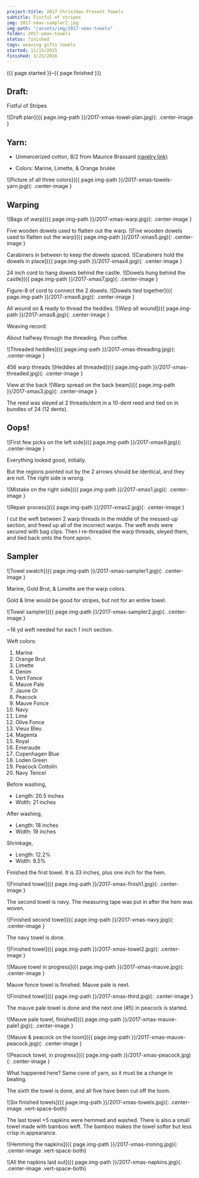 ```yaml
---
project-title: 2017 Christmas Present Towels
subtitle: Fistful of stripes
img: 2017-xmas-sampler2.jpg
img-path: "/assets/img/2017-xmas-towels"
folder: 2017-xmas-towels
status: finished
tags: weaving gifts towels
started: 11/15/2015
finished: 3/23/2016
---
```

<p class="center">({{ page.started }}–{{ page.finished }})</p>

## Draft:
<span class="h4">Fistful of Stripes</span>

![Draft plan]({{ page.img-path }}/2017-xmas-towel-plan.jpg){: .center-image }
	
## Yarn:
- Unmercerized cotton, 8/2 from Maurice Brassard [(ravelry link)](http://www.ravelry.com/yarns/library/maurice-brassard-et-fils-inc-8-2-unmercerized-cotton)

- Colors: Marine, Limette, & Orange brulée

![Picture of all three colors]({{ page.img-path }}/2017-xmas-towels-yarn.jpg){: .center-image }

## Warping

![Bags of warp]({{ page.img-path }}/2017-xmas-warp.jpg){: .center-image }

Five wooden dowels used to flatten out the warp.
![Five wooden dowels used to flatten out the warp]({{ page.img-path }}/2017-xmas5.jpg){: .center-image }

Carabiners in between to keep the dowels spaced.
![Carabiners hold the dowels in place]({{ page.img-path }}/2017-xmas4.jpg){: .center-image }

24 inch cord to hang dowels behind the castle.
![Dowels hung behind the castle]({{ page.img-path }}/2017-xmas7.jpg){: .center-image }

Figure-8 of cord to connect the 2 dowels.
![Dowels tied together]({{ page.img-path }}/2017-xmas6.jpg){: .center-image }

All wound on & ready to thread the heddles.
![Warp all wound]({{ page.img-path }}/2017-xmas8.jpg){: .center-image }

Weaving record:

About halfway through the threading. Plus coffee.

![Threaded heddles]({{ page.img-path }}/2017-xmas-threading.jpg){: .center-image }

456 warp threads
![Heddles all threaded]({{ page.img-path }}/2017-xmas-threaded.jpg){: .center-image }

View at the back
![Warp spread on the back beam]({{ page.img-path }}/2017-xmas3.jpg){: .center-image }

The reed was sleyed at 2 threads/dent in a 10-dent reed and tied on in bundles of 24 (12 dents).

## Oops!

![First few picks on the left side]({{ page.img-path }}/2017-xmas9.jpg){: .center-image }

Everything looked good, initially.

But the regions pointed out by the 2 arrows should be identical, and they are not. The right side is wrong.

![Mistake on the right side]({{ page.img-path }}/2017-xmas1.jpg){: .center-image }

![Repair process]({{ page.img-path }}/2017-xmas2.jpg){: .center-image }

I cut the weft between 2 warp threads in the middle of the messed-up section, and freed up all of the incorrect warps. The weft ends were secured with bag clips. Then I re-threaded the warp threads, sleyed them, and tied back onto the front apron.

## Sampler

![Towel swatch]({{ page.img-path }}/2017-xmas-sampler1.jpg){: .center-image }

Marine, Gold Brut, & Limette are the warp colors.

Gold & lime would be good for stripes, but not for an entire towel.

![Towel sampler]({{ page.img-path }}/2017-xmas-sampler2.jpg){: .center-image }

~16 yd weft needed for each 1 inch section.

Weft colors:

1. Marine
2. Orange Brut
3. Limette
4. Denim
5. Vert Fonce
6. Mauve Pale
7. Jaune Or
8. Peacock
9. Mauve Fonce
10. Navy
11. Lime
12. Olive Fonce
13. Vieux Bleu
14. Magenta
15. Royal
16. Emeraude
17. Copenhagen Blue
18. Loden Green
19. Peacock Cottolin
20. Navy Tencel

Before washing,
- Length: 20.5 inches
- Width: 21 inches

After washing,
- Length: 18 inches
- Width: 19 inches

Shrinkage,
- Length: 12.2%
- Width: 9.5%

Finished the first towel. It is 33 inches, plus one inch for the hem.

![Finished towel]({{ page.img-path }}/2017-xmas-finish1.jpg){: .center-image }

The second towel is navy. The measuring tape was put in after the hem was woven.

![Finished second towel]({{ page.img-path }}/2017-xmas-navy.jpg){: .center-image }

The navy towel is done.

![Finished towel]({{ page.img-path }}/2017-xmas-towel2.jpg){: .center-image }

![Mauve towel in progress]({{ page.img-path }}/2017-xmas-mauve.jpg){: .center-image }

Mauve fonce towel is finished. Mauve pale is next.

![Finished towel]({{ page.img-path }}/2017-xmas-third.jpg){: .center-image }

The mauve pale towel is done and the next one (#5) in peacock is started.

![Mauve pale towel, finished]({{ page.img-path }}/2017-xmas-mauve-pale1.jpg){: .center-image }

![Mauve & peacock on the loom]({{ page.img-path }}/2017-xmas-mauve-peacock.jpg){: .center-image }

![Peacock towel, in progress]({{ page.img-path }}/2017-xmas-peacock.jpg){: .center-image }

What happened here? Same cone of yarn, so it must be a change in beating.

The sixth the towel is done, and all five have been cut off the loom.

![Six finished towels]({{ page.img-path }}/2017-xmas-towels.jpg){: .center-image .vert-space-both}

The last towel +5 napkins were hemmed and washed. There is also a small towel made with bamboo weft. The bamboo makes the towel softer but less crisp in appearance.

![Hemming the napkins]({{ page.img-path }}/2017-xmas-ironing.jpg){: .center-image .vert-space-both}

![All the napkins laid out]({{ page.img-path }}/2017-xmas-napkins.jpg){: .center-image .vert-space-both}